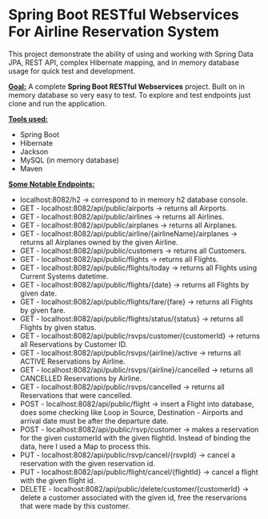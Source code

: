 # Spring Boot RESTful Webservices For Airline Reservation System

<p>This project demonstrate the ability of using and working with Spring Data JPA, REST API, complex Hibernate mapping, 
and in memory database usage for quick test and development.</p>

<p><strong><u>Goal:</u></strong> A complete <strong>Spring Boot RESTful Webservices</strong> project. Built on in memory database so very easy to test. To explore and test endpoints just clone and run the application.</p>

<strong>
<u>Tools used:</u>
</strong>
<ul>
    <li>Spring Boot</li>
    <li>Hibernate</li>
    <li>Jackson</li>
    <li>MySQL (in memory database)</li>
    <li>Maven</li>
</ul>

<strong>
<u>Some Notable Endpoints:</u>
</strong>
<ul>
    <li>localhost:8082/h2 -> correspond to in memory h2 database console.</li>
    <li>GET - localhost:8082/api/public/airports -> returns all Airports.</li>
    <li>GET - localhost:8082/api/public/airlines -> returns all Airlines.</li>
    <li>GET - localhost:8082/api/public/airplanes -> returns all Airplanes.</li>
    <li>GET - localhost:8082/api/public/airline/{airlineName}/airplanes -> returns all Airplanes owned by the given Airline.</li>
    <li>GET - localhost:8082/api/public/customers -> returns all Customers.</li>
    <li>GET - localhost:8082/api/public/flights -> returns all Flights.</li>
    <li>GET - localhost:8082/api/public/flights/today -> returns all Flights using Current Systems datetime.</li>
    <li>GET - localhost:8082/api/public/flights/{date} -> returns all Flights by given date.</li>
    <li>GET - localhost:8082/api/public/flights/fare/{fare} -> returns all Flights by given fare.</li>
    <li>GET - localhost:8082/api/public/flights/status/{status} -> returns all Flights by given status.</li>
    <li>GET - localhost:8082/api/public/rsvps/customer/{customerId} -> returns all Reservations by Customer ID.</li>
    <li>GET - localhost:8082/api/public/rsvps/{airline}/active -> returns all ACTIVE Reservations by Airline.</li>
    <li>GET - localhost:8082/api/public/rsvps/{airline}/cancelled -> returns all CANCELLED Reservations by Airline.</li>
    <li>GET - localhost:8082/api/public/rsvps/cancelled -> returns all Reservations that were cancelled.</li>
    <li>POST - localhost:8082/api/public/flight -> insert a Flight into database, does some checking like Loop in Source, Destination - Airports and arrival date must be after the departure date.</li>
    <li>POST - localhost:8082/api/public/rsvp/customer -> makes a reservation for the given customerId with the given flightId. Instead of binding the data, here I used a Map<String, Object> to process this.</li>
    <li>PUT - localhost:8082/api/public/rsvp/cancel/{rsvpId} -> cancel a reservation with the given reservation id.</li>
    <li>PUT - localhost:8082/api/public/flight/cancel/{flightId} -> cancel a flight with the given flight id.</li>
    <li>DELETE - localhost:8082/api/public/delete/customer/{customerId} -> delete a customer associated with the given id, free the reservarions that were made by this customer.</li>
</ul>